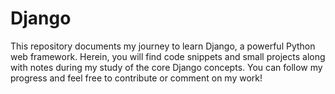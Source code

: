 # Django
This repository documents my journey to learn Django, a powerful Python web framework. Herein, you will find code snippets and small projects along with notes during my study of the core Django concepts. You can follow my progress and feel free to contribute or comment on my work!
